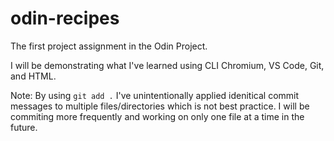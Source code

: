# odin-recipes

The first project assignment in the Odin Project.

I will be demonstrating what I've learned using CLI Chromium, VS Code, Git, and HTML.

Note: By using `git add .` I've unintentionally applied idenitical commit messages to multiple files/directories which is not best practice. I will be commiting more frequently and working on only one file at a time in the future.